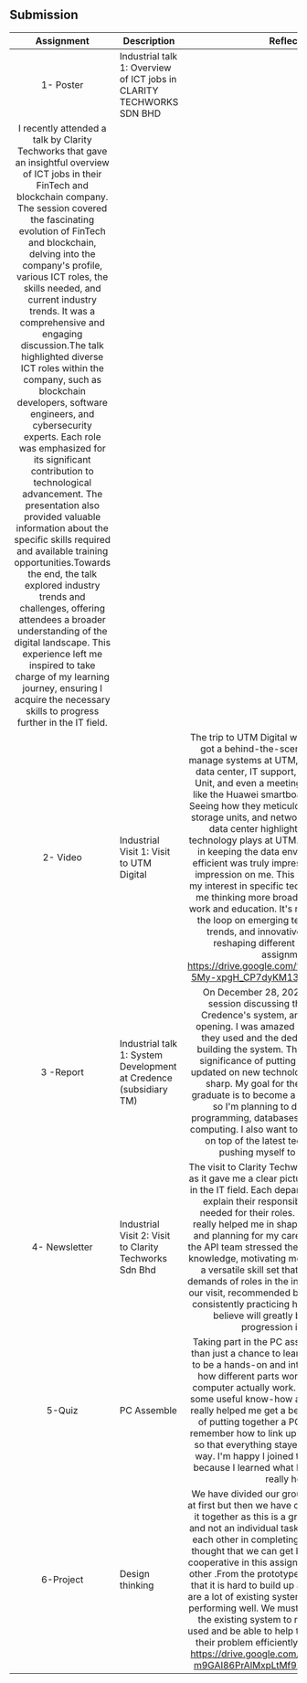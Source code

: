 ## Submission
| Assignment | Description  | Reflection |
| :-----: |  ------ | :-----: | 
| 1- Poster | Industrial talk 1: Overview of ICT jobs in CLARITY TECHWORKS SDN BHD | 
I recently attended a talk by Clarity Techworks that gave an insightful overview of ICT jobs in their FinTech and blockchain company. The session covered the fascinating evolution of FinTech and blockchain, delving into the company's profile, various ICT roles, the skills needed, and current industry trends. It was a comprehensive and engaging discussion.The talk highlighted diverse ICT roles within the company, such as blockchain developers, software engineers, and cybersecurity experts. Each role was emphasized for its significant contribution to technological advancement. The presentation also provided valuable information about the specific skills required and available training opportunities.Towards the end, the talk explored industry trends and challenges, offering attendees a broader understanding of the digital landscape. This experience left me inspired to take charge of my learning journey, ensuring I acquire the necessary skills to progress further in the IT field.| 
| 2- Video|Industrial Visit 1: Visit to UTM Digital | The trip to UTM Digital was really insightful. We got a behind-the-scenes look at how they manage systems at UTM, visiting places like the data center, IT support, the UTM Digital Care Unit, and even a meeting room with cool tech like the Huawei smartboard and green screen. Seeing how they meticulously organize servers, storage units, and network infrastructure in the data center highlighted the crucial role technology plays at UTM. The attention to detail in keeping the data environment secure and efficient was truly impressive and left a lasting impression on me. This visit not only sparked my interest in specific technologies but also got me thinking more broadly about the future of work and education. It's motivated me to stay in the loop on emerging technologies, industry trends, and innovative methods that are reshaping different sectors.                                                           Video of assignment 2: https://drive.google.com/file/d/1LUfCCbOJ17L-5My-xpgH_CP7dyKM13Y7/view?usp=sharing | 
| 3 -Report | Industrial talk 1: System Development at Credence (subsidiary TM) | On December 28, 2023, I joined a Webex session discussing the development of Credence's system, and it was really eye-opening. I was amazed at the variety of tools they used and the dedication they put into building the system. The talk highlighted the significance of putting in effort and staying updated on new technologies to keep our skills sharp. My goal for the next years before graduate is to become a cyber security expert, so I'm planning to dive into areas like programming, databases, and other aspects of computing. I also want to make it a habit to stay on top of the latest tech trends and keep pushing myself to learn and grow. | 
| 4- Newsletter | Industrial Visit 2: Visit to Clarity Techworks  Sdn Bhd | The visit to Clarity Techworks was eye-opening as it gave me a clear picture of the diverse roles in the IT field. Each department took the time to explain their responsibilities and the skills needed for their roles. This experience has really helped me in shaping my understanding and planning for my career in IT. For instance, the API team stressed the importance of MYSQL knowledge, motivating me to focus on acquiring a versatile skill set that matches the varied demands of roles in the industry. Mr. Yee, during our visit, recommended being self-learners and consistently practicing hard skills in IT, which I believe will greatly benefit our future progression in the field. |
| 5-Quiz | PC Assemble | Taking part in the PC assembly quiz was more than just a chance to learn for me. It turned out to be a hands-on and interesting way to grasp how different parts work together to make a computer actually work. Going through it, I got some useful know-how and practical skills that really helped me get a better grip on the details of putting together a PC. The quiz made me remember how to link up the parts using cables so that everything stayed connected the right way. I'm happy I joined the PC assembly quiz because I learned what I needed to and it was really helpfu |
| 6-Project | Design thinking | We have divided our group with a specific task at first but then we have changed our mind to do it together as this is a group work assignment and not an individual task. Besides, we can help each other in completing our assignments. We thought that we can get better results by being cooperative in this assignment and helping each other .From the prototype we created, we found that it is hard to build up a new system  as there are a lot of existing systems in the world that are performing well. We must also help in modifying the existing system to reduce the resources used and be able to help the community to solve their problem efficiently..                                               Presentation video: https://drive.google.com/file/d/19Fh6udRS5T-m9GAI86PrAlMxpLtMf9Xn/view?usp=sharing  |
